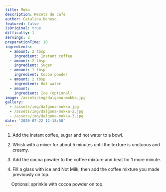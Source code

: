 ```yaml
---
title: Moka
description: Receta de cafe
author: Catalina Donoso
featured: false
isOriginal: true
difficulty: 1
servings: 2
preparationTime: 10
ingredients:
  - amount: 2 tbsp
    ingredient: Instant coffee
  - amount: 2 tbsp
    ingredient: Sugar
  - amount: 1 tbsp
    ingredient: Cocoa powder 
  - amount: 2 tbsp
    ingredient: Hot water
  - amount:  
    ingredient: Ice (optional)
image: /assets/img/dalgona-mokka.jpg
gallery:
  - /assets/img/dalgona-mokka.jpg
  - /assets/img/dalgona-mokka-2.jpg
  - /assets/img/dalgona-mokka-3.jpg
date: '2020-07-22 12:15:50'
---
```

1. Add the instant coffee, sugar and hot water to a bowl.				

2. Whisk with a mixer for about 5 minutes until the texture is unctuous and creamy.				

3. Add the cocoa powder to the coffee mixture and beat for 1 more minute.				

4. Fill a glass with ice and Not Milk, then add the coffee mixture you made previously on top.

&nbsp;&nbsp;&nbsp;&nbsp; Optional: sprinkle with cocoa powder on top.
